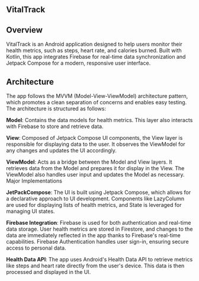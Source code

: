 ## VitalTrack

## Overview
VitalTrack is an Android application designed to help users monitor their health metrics, such as steps, heart rate, and calories burned. Built with Kotlin, this app integrates Firebase for real-time data synchronization and Jetpack Compose for a modern, responsive user interface.

## Architecture
The app follows the MVVM (Model-View-ViewModel) architecture pattern, which promotes a clean separation of concerns and enables easy testing. The architecture is structured as follows:

**Model**: Contains the data models for health metrics. This layer also interacts with Firebase to store and retrieve data.

**View**: Composed of Jetpack Compose UI components, the View layer is responsible for displaying data to the user. It observes the ViewModel for any changes and updates the UI accordingly.

**ViewModel**: Acts as a bridge between the Model and View layers. It retrieves data from the Model and prepares it for display in the View. The ViewModel also handles user input and updates the Model as necessary.
Major Implementations

**JetPackCompose**: The UI is built using Jetpack Compose, which allows for a declarative approach to UI development. Components like LazyColumn are used for displaying lists of health metrics, and State is leveraged for managing UI states.

**Firebase Integration**: Firebase is used for both authentication and real-time data storage. User health metrics are stored in Firestore, and changes to the data are immediately reflected in the app thanks to Firebase's real-time capabilities. Firebase Authentication handles user sign-in, ensuring secure access to personal data.

**Health Data API**: The app uses Android's Health Data API to retrieve metrics like steps and heart rate directly from the user's device. This data is then processed and displayed in the UI.
